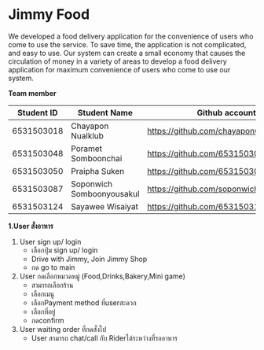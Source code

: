 # Jimmy Food
We developed a food delivery application for the convenience of users who come to use the service. To save time, the application is not complicated, and easy to use. Our system can create a small economy that causes the circulation of money in a variety of areas to develop a food delivery application for maximum convenience of users who come to use our system.   

**Team member**

|Student ID  |      Student Name       |               Github account           |
|------------|-------------------------|----------------------------------------|
| 6531503018 | Chayapon Nualklub       | https://github.com/chayapon6531503018  |
| 6531503048 | Poramet Somboonchai     | https://github.com/6531503048          |
| 6531503050 | Praipha Suken           | https://github.com/6531503050          |
| 6531503087 |Soponwich Somboonyousakul| https://github.com/soponwich087        |
| 6531503124 | Sayawee Wisaiyat        | https://github.com/6531503124sayawee   |

**1.User สั่งอาหาร**
1. User sign up/ login
   - เลือกปุ่ม sign up/ login
   - Drive with Jimmy, Join Jimmy Shop
   - กด go to main
2. User กดเลือกหมวดหมู่ (Food,Drinks,Bakery,Mini game)
   - สามารถเลือกร้าน
   - เลือกเมนู
   - เลือกPayment method ที่userสะดวก
   - เลือกที่อยู่
   - กดconfirm
3. User waiting order ที่กดสั่งไป
   - User สามารถ chat/call กับ Riderได้ระหว่างที่รออาหาร
